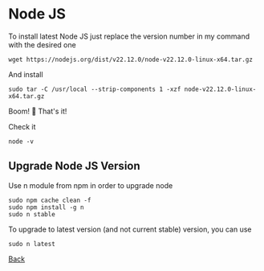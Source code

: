 # Node JS

To install latest Node JS just replace the version number in my command with the desired one

```
wget https://nodejs.org/dist/v22.12.0/node-v22.12.0-linux-x64.tar.gz
```

And install

```
sudo tar -C /usr/local --strip-components 1 -xzf node-v22.12.0-linux-x64.tar.gz
```

Boom! 🎉 That's it! 

Check it 

```
node -v
```

## Upgrade Node JS Version

Use n module from npm in order to upgrade node

```
sudo npm cache clean -f
sudo npm install -g n
sudo n stable
```
To upgrade to latest version (and not current stable) version, you can use

```
sudo n latest
```

[Back](https://github.com/markxxv/webserver)
